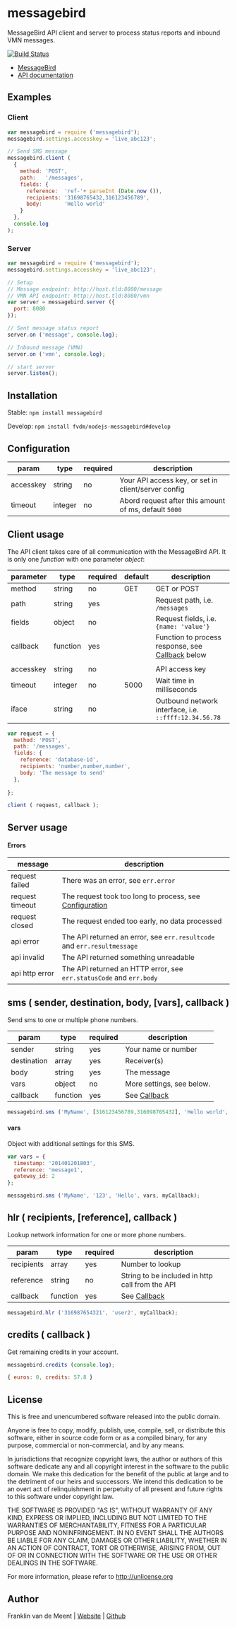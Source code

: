 messagebird
===========

MessageBird API client and server to process status reports and inbound VMN messages.

[![Build Status](https://travis-ci.org/fvdm/nodejs-messagebird.svg?branch=master)](https://travis-ci.org/fvdm/nodejs-messagebird)

* [MessageBird](https://www.messagebird.com/)
* [API documentation](https://www.messagebird.com/nl/developers)


Examples
--------

### Client

```js
var messagebird = require ('messagebird');
messagebird.settings.accesskey = 'live_abc123';

// Send SMS message
messagebird.client (
  {
    method: 'POST',
    path:   '/messages',
    fields: {
      reference:  'ref-'+ parseInt (Date.now ()),
      recipients: '31698765432,316123456789',
      body:       'Hello world'
    }
  },
  console.log
);
```


### Server

```js
var messagebird = require ('messagebird');
messagebird.settings.accesskey = 'live_abc123';

// Setup
// Message endpoint: http://host.tld:8080/message
// VMN API endpoint: http://host.tld:8080/vmn
var server = messagebird.server ({
  port: 8080
});

// Sent message status report
server.on ('message', console.log);

// Inbound message (VMN)
server.on ('vmn', console.log);

// start server
server.listen();
```


Installation
------------

Stable: `npm install messagebird`

Develop: `npm install fvdm/nodejs-messagebird#develop`


Configuration
-------------

param     | type    | required | description
----------|---------|----------|------------------------------------------------------
accesskey | string  | no       | Your API access key, or set in client/server config
timeout   | integer | no       | Abord request after this amount of ms, default `5000`


Client usage
------------

The API client takes care of all communication with the MessageBird API. It is only one
_function_ with one parameter _object_:


parameter | type     | required | default | description
----------|----------|----------|---------|-------------------------------------------
method    | string   | no       | GET     | GET or POST
path      | string   | yes      |         | Request path, i.e. `/messages`
fields    | object   | no       |         | Request fields, i.e. `{name: 'value'}`
callback  | function | yes      |         | Function to process response, see [Callback](#callback) below
          |          |          |         | 
accesskey | string   | no       |         | API access key
timeout   | integer  | no       | 5000    | Wait time in milliseconds
iface     | string   | no       |         | Outbound network interface, i.e. `::ffff:12.34.56.78`


```js
var request = {
  method: 'POST',
  path: '/messages',
  fields: {
    reference: 'database-id',
    recipients: 'number,number,number',
    body: 'The message to send'
  },
  
};

client ( request, callback );
```


Server usage
------------


#### Errors

message         | description
----------------|--------------------------------------------------------------------------
request failed  | There was an error, see `err.error`
request timeout | The request took too long to process, see [Configuration](#configuration)
request closed  | The request ended too early, no data processed
api error       | The API returned an error, see `err.resultcode` and `err.resultmessage`
api invalid     | The API returned something unreadable
api http error  | The API returned an HTTP error, see `err.statusCode` and `err.body`


sms ( sender, destination, body, [vars], callback )
---------------------------------------------------

Send sms to one or multiple phone numbers.

param       | type     | required | description
------------|----------|----------|---------------------------------------------
sender      | string   | yes      | Your name or number
destination | array    | yes      | Receiver(s)
body        | string   | yes      | The message
vars        | object   | no       | More settings, see below.
callback    | function | yes      | See [Callback](#callback-error-handling)

```js
messagebird.sms ('MyName', [316123456789,316098765432], 'Hello world', myCallback);
```


#### vars

Object with additional settings for this SMS.

```js
var vars = {
  timestamp: '201401201803',
  reference: 'message1',
  gateway_id: 2
};

messagebird.sms ('MyName', '123', 'Hello', vars, myCallback);
```


hlr ( recipients, [reference], callback )
-----------------------------------------

Lookup network information for one or more phone numbers.

param      | type     | required | description
-----------|----------|----------|------------------------------------------------
recipients | array    | yes      | Number to lookup
reference  | string   | no       | String to be included in http call from the API
callback   | function | yes      | See [Callback](#callback-error-handling)


```js
messagebird.hlr ('316987654321', 'user2', myCallback);
```


credits ( callback )
--------------------

Get remaining credits in your account.

```js
messagebird.credits (console.log);
```

```js
{ euros: 0, credits: 57.8 }
```


License
-------

This is free and unencumbered software released into the public domain.

Anyone is free to copy, modify, publish, use, compile, sell, or
distribute this software, either in source code form or as a compiled
binary, for any purpose, commercial or non-commercial, and by any
means.

In jurisdictions that recognize copyright laws, the author or authors
of this software dedicate any and all copyright interest in the
software to the public domain. We make this dedication for the benefit
of the public at large and to the detriment of our heirs and
successors. We intend this dedication to be an overt act of
relinquishment in perpetuity of all present and future rights to this
software under copyright law.

THE SOFTWARE IS PROVIDED "AS IS", WITHOUT WARRANTY OF ANY KIND,
EXPRESS OR IMPLIED, INCLUDING BUT NOT LIMITED TO THE WARRANTIES OF
MERCHANTABILITY, FITNESS FOR A PARTICULAR PURPOSE AND NONINFRINGEMENT.
IN NO EVENT SHALL THE AUTHORS BE LIABLE FOR ANY CLAIM, DAMAGES OR
OTHER LIABILITY, WHETHER IN AN ACTION OF CONTRACT, TORT OR OTHERWISE,
ARISING FROM, OUT OF OR IN CONNECTION WITH THE SOFTWARE OR THE USE OR
OTHER DEALINGS IN THE SOFTWARE.

For more information, please refer to <http://unlicense.org>


Author
------

Franklin van de Meent
| [Website](https://frankl.in)
| [Github](https://github.com/fvdm)
